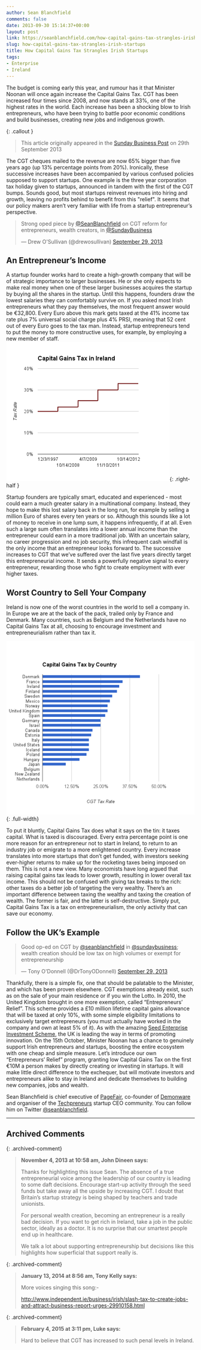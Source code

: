 ```yaml
---
author: Sean Blanchfield
comments: false
date: 2013-09-30 15:14:37+00:00
layout: post
link: https://seanblanchfield.com/how-capital-gains-tax-strangles-irish-startups/
slug: how-capital-gains-tax-strangles-irish-startups
title: How Capital Gains Tax Strangles Irish Startups
tags:
- Enterprise
- Ireland
---
```


The budget is coming early this year, and rumour has it that Minister Noonan will once again increase the Capital Gains Tax. CGT has been increased four times since 2008, and now stands at 33%, one of the highest rates in the world. Each increase has been a shocking blow to Irish entrepreneurs, who have been trying to battle poor economic conditions and build businesses, creating new jobs and indigenous growth.

<!-- more -->

{: .callout }
> This article originally appeared in the [Sunday Business Post](http://sbp.ie) on 29th September 2013

The CGT cheques mailed to the revenue are now 65% bigger than five years ago (up 13% percentage points from 20%). Ironically, these successive increases have been accompanied by various confused policies supposed to support startups. One example is the three year corporation tax holiday given to startups, announced in tandem with the first of the CGT bumps. Sounds good, but most startups reinvest revenues into hiring and growth, leaving no profits behind to benefit from this "relief". It seems that our policy makers aren’t very familiar with life from a startup entrepreneur’s perspective.

> Strong oped piece by [@SeanBlanchfield](https://twitter.com/seanblanchfield) on CGT reform for entrepreneurs, wealth creators, in [@SundayBusiness](https://twitter.com/sundaybusiness)
> 
> — Drew O'Sullivan (@drewosullivan) [September 29, 2013](https://twitter.com/drewosullivan/statuses/384402787020193792)

## An Entrepreneur’s Income

A startup founder works hard to create a high-growth company that will be of strategic importance to larger businesses. He or she only expects to make real money when one of these larger businesses acquires the startup by buying all the shares in the startup. Until this happens, founders draw the lowest salaries they can comfortably survive on. If you asked most Irish entrepreneurs what they pay themselves, the most frequent answer would be €32,800. Every Euro above this mark gets taxed at the 41% income tax rate plus 7% universal social charge plus 4% PRSI, meaning that 52 cent out of every Euro goes to the tax man. Instead, startup entrepreneurs tend to put the money to more constructive uses, for example, by employing a new member of staff. 
![](/images/2013/09/chart_2-1.png){: .right-half }

Startup founders are typically smart, educated and experienced - most could earn a much greater salary in a multinational company. Instead, they hope to make this lost salary back in the long run, for example by selling a million Euro of shares every ten years or so. Although this sounds like a lot of money to receive in one lump sum, it happens infrequently, if at all. Even such a large sum often translates into a lower annual income than the entrepreneur could earn in a more traditional job. With an uncertain salary, no career progression and no job security, this infrequent cash windfall is the only income that an entrepreneur looks forward to. The successive increases to CGT that we’ve suffered over the last five years directly target this entrepreneurial income. It sends a powerfully negative signal to every entrepreneur, rewarding those who fight to create employment with ever higher taxes. 


## Worst Country to Sell Your Company

Ireland is now one of the worst countries in the world to sell a company in. In Europe we are at the back of the pack, trailed only by France and Denmark. Many countries, such as Belgium and the Netherlands have no Capital Gains Tax at all, choosing to encourage investment and entrepreneurialism rather than tax it.

![](/images/2013/09/chart_1.png){: .full-width}

To put it bluntly, Capital Gains Tax does what it says on the tin: it taxes capital. What is taxed is discouraged. Every extra percentage point is one more reason for an entrepreneur not to start in Ireland, to return to an industry job or emigrate to a more enlightened country. Every increase translates into more startups that don’t get funded, with investors seeking ever-higher returns to make up for the rocketing taxes being imposed on them. This is not a new view. Many economists have long argued that raising capital gains tax leads to lower growth, resulting in lower overall tax income. This should not be confused with giving tax breaks to the rich: other taxes do a better job of targeting the very wealthy. There’s an important difference between taxing the wealthy and taxing the creation of wealth. The former is fair, and the latter is self-destructive. Simply put, Capital Gains Tax is a tax on entrepreneurialism, the only activity that can save our economy.

## Follow the UK’s Example

> Good op-ed on CGT by [@seanblanchfield](https://twitter.com/seanblanchfield) in [@sundaybusiness](https://twitter.com/sundaybusiness); wealth creation should be low tax on high volumes or exempt for entrepreneurship
> 
> — Tony O'Donnell (@DrTonyODonnell) [September 29, 2013](https://twitter.com/DrTonyODonnell/statuses/384262918503927808)

Thankfully, there is a simple fix, one that should be palatable to the Minister, and which has been proven elsewhere. CGT exemptions already exist, such as on the sale of your main residence or if you win the Lotto. In 2010, the United Kingdom brought in one more exemption, called “Entrepreneurs’ Relief”. This scheme provides a £10 million lifetime capital gains allowance that will be taxed at only 10%, with some simple eligibility limitations to exclusively target entrepreneurs (you must actually have worked in the company and own at least 5% of it). As with the amazing [Seed Enterprise Investment Scheme](http://www.seis.co.uk/), the UK is leading the way in terms of promoting innovation. On the 15th October, Minister Noonan has a chance to genuinely support Irish entrepreneurs and startups, boosting the entire ecosystem with one cheap and simple measure. Let’s introduce our own “Entrepreneurs’ Relief” program, granting low Capital Gains Tax on the first €10M a person makes by directly creating or investing in startups. It will make little direct difference to the exchequer, but will motivate investors and entrepreneurs alike to stay in Ireland and dedicate themselves to building new companies, jobs and wealth. 

Sean Blanchfield is chief executive of [PageFair](http://pagefair.com), co-founder of [Demonware](http://demonware.net) and organiser of the [Techpreneurs](http://techpreneurs.org) startup CEO community. You can follow him on Twitter [@seanblanchfield](http://twitter.com/seanblanchfield).

---
## Archived Comments

{: .archived-comment}
> **November 4, 2013 at 10:58 am, John Dineen says:**
> 
> Thanks for highlighting this issue Sean. The absence of a true entrepreneurial voice among the leadership of our country is leading to some daft decisions. Encourage start-up activity through the seed funds but take away all the upside by increasing CGT. I doubt that Britain’s startup strategy is being shaped by teachers and trade unionists.
> 
> For personal wealth creation, becoming an entrepreneur is a really bad decision. If you want to get rich in Ireland, take a job in the public sector, ideally as a doctor. It is no surprise that our smartest people end up in healthcare.
> 
> We talk a lot about supporting entrepreneurship but decisions like this highlights how superficial that support really is.

{: .archived-comment}
> **January 13, 2014 at 8:56 am, Tony Kelly says:**
> 
> More voices singing this song:-
> 
> http://www.independent.ie/business/irish/slash-tax-to-create-jobs-and-attract-business-report-urges-29910158.html

{: .archived-comment}
> **February 4, 2015 at 3:11 pm, Luke says:**
> 
> Hard to believe that CGT has increased to such penal levels in Ireland.
